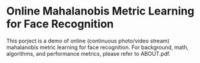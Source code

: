 # Online Mahalanobis Metric Learning for Face Recognition

This porject is a demo of online (continuous photo/video stream) mahalanobis metric learning for face recognition.
For background, math, algorithms, and performance metrics, please refer to ABOUT.pdf.
